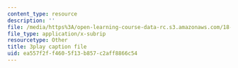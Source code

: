 ```yaml
---
content_type: resource
description: ''
file: /media/https%3A/open-learning-course-data-rc.s3.amazonaws.com/18-06sc-linear-algebra-fall-2011/ea557f2ff4605f13b857c2aff8866c54_QVKj3LADCnA.vtt
file_type: application/x-subrip
resourcetype: Other
title: 3play caption file
uid: ea557f2f-f460-5f13-b857-c2aff8866c54
---
```

